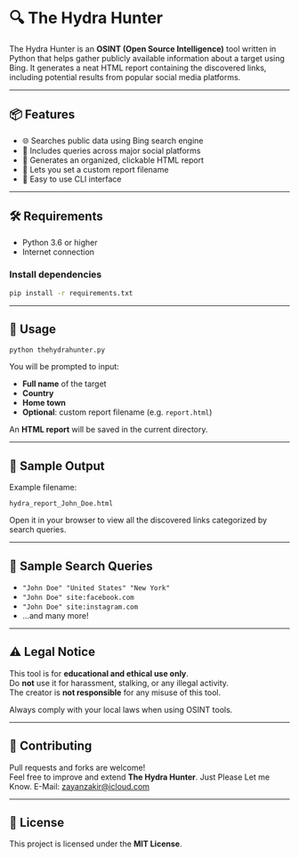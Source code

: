 # 🔍 The Hydra Hunter

The Hydra Hunter is an **OSINT (Open Source Intelligence)** tool written in Python that helps gather publicly available information about a target using Bing. It generates a neat HTML report containing the discovered links, including potential results from popular social media platforms.

---

## 📦 Features

- 🌐 Searches public data using Bing search engine
- 📱 Includes queries across major social platforms
- 📝 Generates an organized, clickable HTML report
- 🎯 Lets you set a custom report filename
- 🧠 Easy to use CLI interface

---

## 🛠 Requirements

- Python 3.6 or higher
- Internet connection

### Install dependencies

```bash
pip install -r requirements.txt
```

---

## 🚀 Usage

```bash
python thehydrahunter.py
```

You will be prompted to input:

- **Full name** of the target  
- **Country**  
- **Home town**  
- **Optional**: custom report filename (e.g. `report.html`)  

An **HTML report** will be saved in the current directory.

---

## 📁 Sample Output

Example filename:

```
hydra_report_John_Doe.html
```

Open it in your browser to view all the discovered links categorized by search queries.

---

## 🧪 Sample Search Queries

- `"John Doe" "United States" "New York"`
- `"John Doe" site:facebook.com`
- `"John Doe" site:instagram.com`
- ...and many more!

---

## ⚠️ Legal Notice

This tool is for **educational and ethical use only**.  
Do **not** use it for harassment, stalking, or any illegal activity.  
The creator is **not responsible** for any misuse of this tool.

Always comply with your local laws when using OSINT tools.

---

## 🤝 Contributing

Pull requests and forks are welcome!  
Feel free to improve and extend **The Hydra Hunter**.
Just Please Let me Know. E-Mail: zayanzakir@icloud.com

---

## 📄 License

This project is licensed under the **MIT License**.
